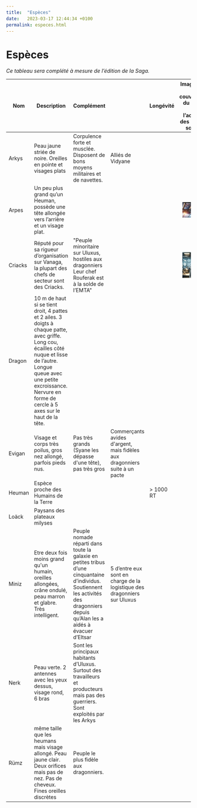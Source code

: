 ```yaml
---
title:  "Espèces"
date:   2023-03-17 12:44:34 +0100
permalink: especes.html
---
```

# Espèces

_Ce tableau sera complété à mesure de l’édition de la Saga._


| Nom | Description | Complément |  | Longévité | Image issue des couvertures, du site ou de l’actualité des réseaux sociaux | Première apparition dans Tome
| -- | -- | -- | -- | -- | -- | --
| Arkys| Peau jaune striée de noire. Oreilles en pointe et visages plats | Corpulence forte et musclée. Disposent de bons moyens militaires et de navettes. | Alliés de Vidyane  |  |  | T2
| Arpes | Un peu plus grand qu’un Heuman, possède une tête allongée vers l’arrière et un visage plat. |  |  |  | <img src="assets/arpes.png" style="width:70px; display:block; margin-left:auto; margin-right:auto;"/> | T1
| Criacks | Réputé pour sa rigueur d’organisation sur Vanaga, la plupart des chefs de secteur sont des Criacks. | "Peuple minoritaire sur Uluxus, hostiles aux dragonniers Leur chef Rouferak est à la solde de l’EMTA" |  |  | <img src="assets/criacks.png" style="width:70px; display:block; margin-left:auto; margin-right:auto;"/> | T1
| Dragon | 10 m de haut si se tient droit, 4 pattes et 2 ailes. 3 doigts à chaque patte, avec griffe. Long cou, écailles côté nuque et lisse de l’autre. Longue queue avec une petite excroissance. Nervure en forme de cercle à 5 axes sur le haut de la tête. |  |  |  |  | T1
| Evigan | Visage et corps très poilus, gros nez allongé, parfois pieds nus.  | Pas très grands (Syane les dépasse d'une tête), pas très gros | Commerçants avides d'argent, mais fidèles aux dragonniers suite à un pacte  |  |  | T2
| Heuman | Espèce proche des Humains de la Terre |  |  | > 1000 RT |  | T1
| Loäck | Paysans des plateaux milyses |  |  |  |  | T1
| Miniz | Etre deux fois moins grand qu'un humain, oreilles allongées, crâne ondulé, peau marron et glabre. Très intelligent. | Peuple nomade réparti dans toute la galaxie en petites tribus d’une cinquantaine d’individus. Soutiennent les activités des dragonniers depuis qu’Alan les a aidés à évacuer d’Eltsar | 5 d’entre eux sont en charge de la logistique des dragonniers sur Uluxus |  |  | T2
| Nerk | Peau verte. 2 antennes avec les yeux dessus, visage rond, 6 bras | Sont les principaux habitants d’Uluxus. Surtout des travailleurs et producteurs mais pas des guerriers. Sont exploités par les Arkys |  |  |  | T1
| Rümz | même taille que les heumans mais visage allongé. Peau jaune clair. Deux orifices mais pas de nez. Pas de cheveux. Fines oreilles discrètes | Peuple le plus fidèle aux dragonniers. |  |  |  | T2

